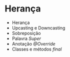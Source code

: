 # Herança

- Herança
- Upcasting e Downcasting
- Sobreposição
- Palavra *Super*
- Anotação *@Override*
- Classes e métodos *final*
